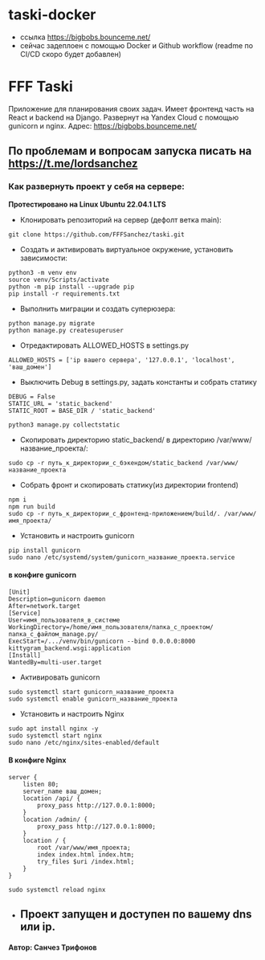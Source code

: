 # taski-docker
+ ссылка https://bigbobs.bounceme.net/
+ сейчас задеплоен с помощью Docker и Github workflow (readme по CI/CD скоро будет добавлен)
# FFF Taski
Приложение для планирования своих задач.
Имеет фронтенд часть на React и backend на Django.
Развернут на Yandex Cloud с помощью gunicorn и nginx.
Адрес: https://bigbobs.bounceme.net/

## По проблемам и вопросам запуска писать на https://t.me/lordsanchez
### Как развернуть проект у себя на сервере:
__Протестировано на Linux Ubuntu 22.04.1 LTS__

+ Клонировать репозиторий на сервер (дефолт ветка main):
```
git clone https://github.com/FFFSanchez/taski.git
```
+ Cоздать и активировать виртуальное окружение, установить зависимости:
```
python3 -m venv env
source venv/Scripts/activate
python -m pip install --upgrade pip
pip install -r requirements.txt
```
+ Выполнить миграции и создать суперюзера:
```
python manage.py migrate
python manage.py createsuperuser
```
+ Отредактировать ALLOWED_HOSTS в settings.py
```
ALLOWED_HOSTS = ['ip вашего сервера', '127.0.0.1', 'localhost', 'ваш_домен']
```
+ Выключить Debug в settings.py, задать константы и собрать статику
```
DEBUG = False
STATIC_URL = 'static_backend'
STATIC_ROOT = BASE_DIR / 'static_backend'

python3 manage.py collectstatic
```
+ Скопировать директорию static_backend/ в директорию /var/www/название_проекта/:
```
sudo cp -r путь_к_директории_с_бэкендом/static_backend /var/www/название_проекта
```
+ Собрать фронт и скопировать статику(из директории frontend)
```
npm i
npm run build
sudo cp -r путь_к_директории_с_фронтенд-приложением/build/. /var/www/имя_проекта/
```
+ Установить и настроить gunicorn
```
pip install gunicorn
sudo nano /etc/systemd/system/gunicorn_название_проекта.service
```
#### в конфиге gunicorn
```
[Unit]
Description=gunicorn daemon
After=network.target
[Service]
User=имя_пользователя_в_системе
WorkingDirectory=/home/имя_пользователя/папка_с_проектом/папка_с_файлом_manage.py/
ExecStart=/.../venv/bin/gunicorn --bind 0.0.0.0:8000 kittygram_backend.wsgi:application
[Install]
WantedBy=multi-user.target
```
+ Активировать gunicorn
```
sudo systemctl start gunicorn_название_проекта
sudo systemctl enable gunicorn_название_проекта
```
+ Установить и настроить Nginx
```
sudo apt install nginx -y
sudo systemctl start nginx
sudo nano /etc/nginx/sites-enabled/default
```
#### В конфиге Nginx
```
server {
	listen 80;
	server_name ваш_домен;
	location /api/ {
		proxy_pass http://127.0.0.1:8000;
	}
	location /admin/ {
		proxy_pass http://127.0.0.1:8000;
	}
	location / {
		root /var/www/имя_проекта;
		index index.html index.htm;
		try_files $uri /index.html;
	}
}
```
```
sudo systemctl reload nginx
```

+ ## Проект запущен и доступен по вашему dns или ip.

#### Автор: Санчез Трифонов
